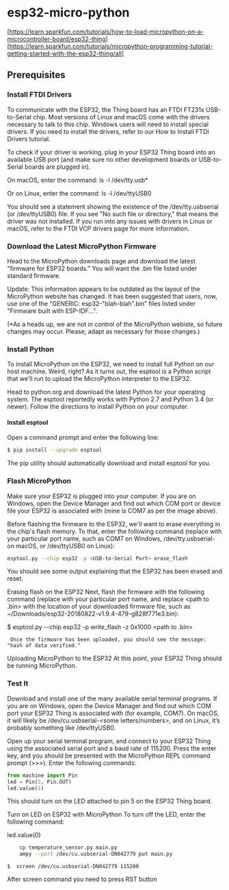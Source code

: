 # esp32-micro-python
[https://learn.sparkfun.com/tutorials/how-to-load-micropython-on-a-microcontroller-board/esp32-thing]
[https://learn.sparkfun.com/tutorials/micropython-programming-tutorial-getting-started-with-the-esp32-thing/all]

## Prerequisites

### Install FTDI Drivers

To communicate with the ESP32, the Thing board has an FTDI FT231x USB-to-Serial chip. Most versions of Linux and macOS come with the drivers necessary to talk to this chip. Windows users will need to install special drivers. If you need to install the drivers, refer to our How to Install FTDI Drivers tutorial.

To check if your driver is working, plug in your ESP32 Thing board into an available USB port (and make sure no other development boards or USB-to-Serial boards are plugged in).

On macOS, enter the command:
ls -l /dev/tty.usb*

Or on Linux, enter the command:
ls -l /dev/ttyUSB0

You should see a statement showing the existence of the /dev/tty.usbserial (or /dev/ttyUSB0) file. If you see "No such file or directory," that means the driver was not installed. If you run into any issues with drivers in Linux or macOS, refer to the FTDI VCP drivers page for more information.

### Download the Latest MicroPython Firmware

Head to the MicroPython downloads page and download the latest "firmware for ESP32 boards." You will want the .bin file listed under standard firmware.

Update: This information appears to be outdated as the layout of the MicroPython website has changed. It has been suggested that users, now, use one of the "GENERIC: esp32-"blah-blah".bin" files listed under "Firmware built with ESP-IDF...".

(*As a heads up, we are not in control of the MicroPython webiste, so future changes may occur. Please, adapt as necessary for those changes.)

### Install Python

To install MicroPython on the ESP32, we need to install full Python on our host machine. Weird, right? As it turns out, the esptool is a Python script that we'll run to upload the MicroPython interpreter to the ESP32.

Head to python.org and download the latest Python for your operating system. The esptool reportedly works with Python 2.7 and Python 3.4 (or newer). Follow the directions to install Python on your computer.

#### Install esptool

Open a command prompt and enter the following line:

```sh
$ pip install --upgrade esptool
```

The pip utility should automatically download and install esptool for you.

### Flash MicroPython
Make sure your ESP32 is plugged into your computer. If you are on Windows, open the Device Manager and find out which COM port or device file your ESP32 is associated with (mine is COM7 as per the image above).

Before flashing the firmware to the ESP32, we'll want to erase everything in the chip's flash memory. To that, enter the following command (replace <USB-to-Serial Port> with your particular port name, such as COM7 on Windows, /dev/tty.usbserial-<letters and numbers> on macOS, or /dev/ttyUSB0 on Linux):

```sh
esptool.py --chip esp32 -p <USB-to-Serial Port> erase_flash
```
You should see some output explaining that the ESP32 has been erased and reset.

Erasing flash on the ESP32
Next, flash the firmware with the following command (replace <USB-to-Serial Port> with your particular port name, and replace <path to .bin> with the location of your downloaded firmware file, such as ~/Downloads/esp32-20180822-v1.9.4-479-g828f771e3.bin):

$ esptool.py --chip esp32 -p <USB-to-Serial Port> write_flash -z 0x1000 <path to .bin>

     Once the firmware has been uploaded, you should see the message: "hash of data verified."

Uploading MicroPython to the ESP32
At this point, your ESP32 Thing should be running MicroPython.
     
### Test It

Download and install one of the many available serial terminal programs. If you are on Windows, open the Device Manager and find out which COM port your ESP32 Thing is associated with (for example, COM7). On macOS, it will likely be /dev/cu.usbserial-<some letters/numbers>, and on Linux, it’s probably something like /dev/ttyUSB0.

Open up your serial terminal program, and connect to your ESP32 Thing using the associated serial port and a baud rate of 115200. Press the enter key, and you should be presented with the MicroPython REPL command prompt (>>>). Enter the following commands:

```python
from machine import Pin
led = Pin(5, Pin.OUT)
led.value(1)
```

This should turn on the LED attached to pin 5 on the ESP32 Thing board.

Turn on LED on ESP32 with MicroPython
To turn off the LED, enter the following command:

led.value(0)


     
 ```sh
     cp temperature_sensor.py main.py
     ampy --port /dev/cu.usbserial-DN042779 put main.py
 ```
 `$  screen /dev/cu.usbserial-DN042779 115200`
     
After screen command you need to press RST button
     
